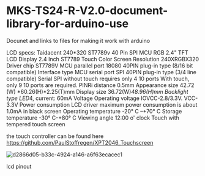# MKS-TS24-R-V2.0-document-library-for-arduino-use
Docunet and links to files for making it work with arduino


LCD specs:
Taidacent 240*320 ST7789v 40 Pin SPI MCU RGB
2.4" TFT LCD Display 2.4 Inch ST7789 Touch Color Screen
Resolution 240XRGBX320
Driver chip ST7789V
MCU parallel port 18080 40PIN plug-in type (8/16 bit compatible)
Interface type MCU serial port SPI 40PIN plug-in type (3/4 line compatible)
Serial SPI without touch requires only 4 10 ports
With touch, only 9 10 ports are required.
PINRi distance 0.5mm
Appearance size 42.72 (W) *60.26(H)*2.25(T)mm
Display size 36.72(W)*48.96(H)mm
Backlight type LED*4, current: 60mA
Voltage 
Operating voltage IOVCC-2.8/3.3V. VCC-3.3V
Power consumption LCD driver maximum power consumption is about 1.0mA in black screen
Operating temperature -20° C –+70° C
Storage temperature -30° C-+80° C
Viewing angle 12:00 o' clock
Touch with tempered touch screen

the touch controller can be found here
https://github.com/PaulStoffregen/XPT2046_Touchscreen

![d2866d05-b33c-4924-a146-a6f63ecacec1](https://user-images.githubusercontent.com/87819514/228117482-62817011-7754-4b70-93a1-1fe275809a7c.jpg)

lcd pinout
